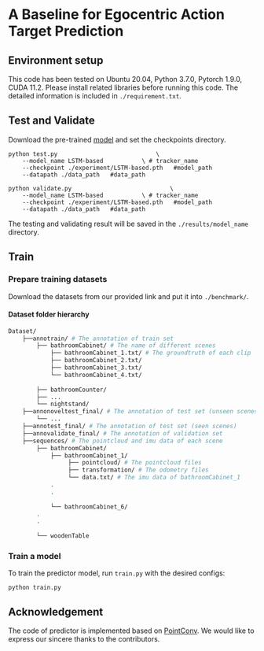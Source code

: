 # A Baseline for Egocentric Action Target Prediction

## Environment setup
This code has been tested on Ubuntu 20.04, Python 3.7.0, Pytorch 1.9.0, CUDA 11.2.
Please install related libraries before running this code. The detailed information is included in `./requirement.txt`.

## Test and Validate
Download the pre-trained [model](https://drive.google.com/file/d/1u8b4xcLlevOmwXP-GTImAPDzfISAnNUR/view?usp=sharing) and set the checkpoints directory.


```
python test.py 	                          \
	--model_name LSTM-based           \ # tracker_name
	--checkpoint ./experiment/LSTM-based.pth   #model_path
	--datapath ./data_path   #data_path
```

```
python validate.py 	                          \
	--model_name LSTM-based           \ # tracker_name
	--checkpoint ./experiment/LSTM-based.pth   #model_path
	--datapath ./data_path   #data_path
```

The testing and validating result will be saved in the `./results/model_name` directory.

## Train

### Prepare training datasets

Download the datasets from our provided link and put it into `./benchmark/`.

#### Dataset folder hierarchy
```bash
Dataset/
    ├──annotrain/ # The annotation of train set
        ├── bathroomCabinet/ # The name of different scenes
            ├── bathroomCabinet_1.txt/ # The groundtruth of each clip
            ├── bathroomCabinet_2.txt/
            ├── bathroomCabinet_3.txt/
            └── bathroomCabinet_4.txt/
                
        ├── bathroomCounter/ 
        ├── ...
        └── nightstand/
    ├──annonoveltest_final/ # The annotation of test set (unseen scenes)
        └── ...
    ├──annotest_final/ # The annotation of test set (seen scenes)
    ├──annovalidate_final/ # The annotation of validation set
    ├──sequences/ # The pointcloud and imu data of each scene
        ├── bathroomCabinet/ 
            ├── bathroomCabinet_1/ 
                 ├── pointcloud/ # The pointcloud files
                 ├── transformation/ # The odometry files
                 └── data.txt/ # The imu data of bathroomCabinet_1
            .
            .
    
            └── bathroomCabinet_6/
        .
        .
    
        └── woodenTable
```

### Train a model
To train the predictor model, run `train.py` with the desired configs:

```
python train.py 
```




## Acknowledgement
The code of predictor is implemented based on [PointConv](https://github.com/DylanWusee/pointconv_pytorch). We would like to express our sincere thanks to the contributors.